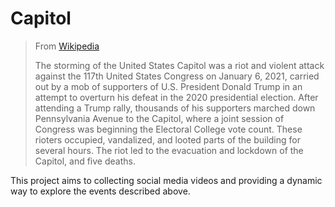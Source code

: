 # Capitol

> From [Wikipedia](https://en.wikipedia.org/wiki/2021_storming_of_the_United_States_Capitol)
>
> The storming of the United States Capitol was a riot and violent attack against the 117th United States Congress on January 6, 2021, carried out by a mob of supporters of U.S. President Donald Trump in an attempt to overturn his defeat in the 2020 presidential election. After attending a Trump rally, thousands of his supporters marched down Pennsylvania Avenue to the Capitol, where a joint session of Congress was beginning the Electoral College vote count. These rioters occupied, vandalized, and looted parts of the building for several hours. The riot led to the evacuation and lockdown of the Capitol, and five deaths.

This project aims to collecting social media videos and providing a dynamic way to explore the events described above.
